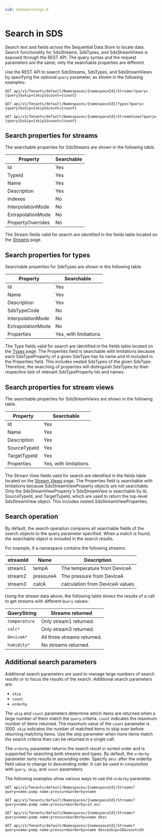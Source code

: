 ```yaml
---
uid: sdsSearching1-0
---
```


# Search in SDS

Search text and fields across the Sequential Data Store to locate data. Search functionality for SdsStreams, SdsTypes, and SdsStreamViews is exposed through the REST API. The query syntax and the request parameters are the same; only the searchable properties are different.

Use the REST API to search SdsStreams, SdsTypes, and SdsStreamViews by specifying the optional `query` parameter, as shown in the following examples:

```text
GET api/v1/Tenants/default/Namespaces/{namespaceId}/Streams?query={query}&skip={skip}&count={count}
```

```text
GET api/v1/Tenants/default/Namespaces/{namespaceId}/Types?query={query}&skip={skip}&count={count}
```

```text
GET api/v1/Tenants/default/Namespaces/{namespaceId}/StreamViews?query={query}&skip={skip}&count={count}
```

## Search properties for streams

The searchable properties for SdsStreams are shown in the following table.

| Property          | Searchable  |
|-------------------|-------------|
| Id                | Yes         |
| TypeId            | Yes         |
| Name              | Yes         |
| Description       | Yes         |
| Indexes           | No          |
| InterpolationMode | No          |
| ExtrapolationMode | No          |
| PropertyOverrides | No          |

The Stream fields valid for search are identified in the fields table located on the [Streams](xref:sdsStreams1-0) page. 

## Search properties for types

Searchable properties for SdsTypes are shown in the following table. 

| Property          | Searchable |
|-------------------|------------|
| Id                | Yes        |
| Name              | Yes        |
| Description       | Yes        |
| SdsTypeCode       | No         |
| InterpolationMode | No         |
| ExtrapolationMode | No         |
| Properties        | Yes, with limitations |

The Type fields valid for search are identified in the fields table located on the [Types](xref:sdsTypes1-0) page. The Properties field is searchable with limitations because each SdsTypeProperty of a given SdsType has its name and Id included in the Properties field. This includes nested SdsTypes of the given SdsType. Therefore, the searching of properties will distinguish SdsTypes by their respective lists of relevant SdsTypeProperty Ids and names.

## Search properties for stream views

The searchable properties for SdsStreamViews are shown in the following table.

| Property     | Searchable |
|--------------|------------|
| Id           | Yes        |
| Name         | Yes        |
| Description  | Yes        |
| SourceTypeId | Yes        |
| TargetTypeId | Yes        |
| Properties   | Yes, with limitations |

The Stream View fields valid for search are identified in the fields table located on the [Stream Views](xref:sdsStreamViews1-0) page. The Properties field is searchable with limitations because SdsStreamViewProperty objects are not searchable. Only the SdsStreamViewProperty's SdsStreamView is searchable by Id, SourceTypeId, and TargetTypeId, which are used to return the top-level SdsStreamView object. This includes nested SdsStreamViewProperties.

## Search operation

By default, the search operation compares all searchable fields of the search objects to the query parameter specified. When a match is found, the searchable object is included in the search results.

For example, if a namespace contains the following streams:

**streamId** | **Name**  | **Description**
------------ | --------- | ----------------
stream1      | tempA     | The temperature from DeviceA
stream2      | pressureA | The pressure from DeviceA
stream3      | calcA     | calculation from DeviceA values

Using the stream data above, the following table shows the results of a call to get streams with different ``Query`` values:

**QueryString**     | **Streams returned**
------------------  | ----------------------------------------
``temperature``     | Only stream1 returned.
``calc*``           | Only stream3 returned.
``DeviceA*``        | All three streams returned.
``humidity*``       | No streams returned.

## Additional search parameters

Additional search parameters are used to manage large numbers of search results or to focus the results of the search. Additional search parameters are:

- ``skip``
- ``count``
- ``orderby``

The ``skip`` and ``count`` parameters determine which items are returned when a large number of them match the ``query`` criteria. ``count`` indicates the maximum number of items returned. The maximum value of the ``count`` parameter is 1000. ``skip`` indicates the number of matched items to skip over before returning matching items. Use the skip parameter when more items match the search criteria than can be returned in a single call.

The ``orderby`` parameter returns the search result in sorted order and is supported for searching both streams and types. By default, the ``orderby`` parameter sorts results in ascending order. Specify ``desc`` after the orderby field value to change to descending order. It can be used in conjunction with ``query``, ``skip``, and ``count`` parameters.

The following examples show various ways to use the ``orderby`` parameter.

```text
GET api/v1/Tenants/default/Namespaces/{namespaceId}/Streams?query=name:pump name:pressure&orderby=name

GET api/v1/Tenants/default/Namespaces/{namespaceId}/Streams?query=name:pump name:pressure&orderby=id asc

GET api/v1/Tenants/default/Namespaces/{namespaceId}/Streams?query=name:pump name:pressure&orderby=name desc

GET api/v1/Tenants/default/Namespaces/{namespaceId}/Streams?query=name:pump name:pressure&orderby=name desc&skip=10&count=20
 ```
